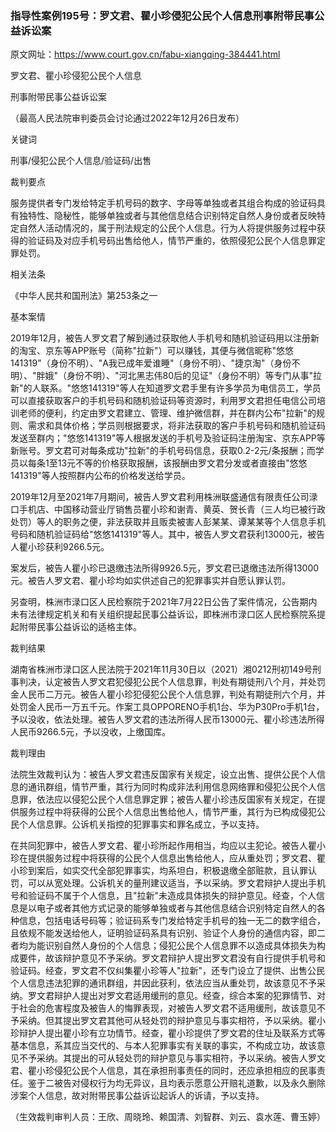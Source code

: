 ### 指导性案例195号：罗文君、瞿小珍侵犯公民个人信息刑事附带民事公益诉讼案
原文网址：https://www.court.gov.cn/fabu-xiangqing-384441.html

罗文君、瞿小珍侵犯公民个人信息

刑事附带民事公益诉讼案

（最高人民法院审判委员会讨论通过2022年12月26日发布）

关键词

刑事/侵犯公民个人信息/验证码/出售

裁判要点

服务提供者专门发给特定手机号码的数字、字母等单独或者其组合构成的验证码具有独特性、隐秘性，能够单独或者与其他信息结合识别特定自然人身份或者反映特定自然人活动情况的，属于刑法规定的公民个人信息。行为人将提供服务过程中获得的验证码及对应手机号码出售给他人，情节严重的，依照侵犯公民个人信息罪定罪处罚。

相关法条

《中华人民共和国刑法》第253条之一

基本案情

2019年12月，被告人罗文君了解到通过获取他人手机号和随机验证码用以注册新的淘宝、京东等APP账号（简称"拉新"）可以赚钱，其便与微信昵称"悠悠141319"（身份不明）、"A我已成年爱谁睡"（身份不明）、"捷京淘"（身份不明）、"胖娥"（身份不明）、"河北黑志伟80后的见证"（身份不明）等专门从事"拉新"的人联系。"悠悠141319"等人在知道罗文君手里有许多学员为电信员工，学员可以直接获取客户的手机号码和随机验证码等资源时，利用罗文君担任电信公司培训老师的便利，约定由罗文君建立、管理、维护微信群，并在群内公布"拉新"的规则、需求和具体价格；学员则根据要求，将非法获取的客户手机号码和随机验证码发送至群内；"悠悠141319"等人根据发送的手机号及验证码注册淘宝、京东APP等新账号。罗文君可对每条成功"拉新"的手机号码信息，获取0.2-2元/条报酬；而学员以每条1至13元不等的价格获取报酬，该报酬由罗文君分发或者直接由"悠悠141319"等人按照群内公布的价格发送给学员。

2019年12月至2021年7月期间，被告人罗文君利用株洲联盛通信有限责任公司渌口手机店、中国移动营业厅销售员瞿小珍和谢青、黄英、贺长青（三人均已被行政处罚）等人的职务之便，非法获取并且贩卖被害人彭某某、谭某某等个人信息手机号码和随机验证码给"悠悠141319"等人。其中，被告人罗文君获利13000元，被告人瞿小珍获利9266.5元。

案发后，被告人瞿小珍已退缴违法所得9926.5元，罗文君已退缴违法所得13000元。被告人罗文君、瞿小珍均如实供述自己的犯罪事实并自愿认罪认罚。

另查明，株洲市渌口区人民检察院于2021年7月22日公告了案件情况，公告期内未有法律规定机关和有关组织提起民事公益诉讼，即株洲市渌口区人民检察院系提起附带民事公益诉讼的适格主体。

裁判结果

湖南省株洲市渌口区人民法院于2021年11月30日以（2021）湘0212刑初149号刑事判决，认定被告人罗文君犯侵犯公民个人信息罪，判处有期徒刑八个月，并处罚金人民币二万元。被告人瞿小珍犯侵犯公民个人信息罪，判处有期徒刑六个月，并处罚金人民币一万五千元。作案工具OPPORENO手机1台、华为P30Pro手机1台，予以没收，依法处理。被告人罗文君的违法所得人民币13000元、瞿小珍违法所得人民币9266.5元，予以没收，上缴国库。

裁判理由

法院生效裁判认为：被告人罗文君违反国家有关规定，设立出售、提供公民个人信息的通讯群组，情节严重，其行为同时构成非法利用信息网络罪和侵犯公民个人信息罪，依法应以侵犯公民个人信息罪定罪；被告人瞿小珍违反国家有关规定，在提供服务过程中将获得的公民个人信息出售给他人，情节严重，其行为已构成侵犯公民个人信息罪。公诉机关指控的犯罪事实和罪名成立，予以支持。

在共同犯罪中，被告人罗文君、瞿小珍所起作用相当，均应以主犯论。被告人瞿小珍在提供服务过程中将获得的公民个人信息出售给他人，应从重处罚；罗文君、瞿小珍到案后，如实交代全部犯罪事实，均系坦白，积极退缴全部赃款，且认罪认罚，可以从宽处理。公诉机关的量刑建议适当，予以采纳。罗文君辩护人提出手机号和验证码不属于个人信息，且"拉新"未造成具体损失的辩护意见。经查，个人信息是以电子或者其他方式记录的能够单独或者与其他信息结合识别特定自然人的各种信息，包括电话号码等；验证码系专门发给特定手机号的独一无二的数字组合，且依规不能发送给他人，证明验证码系具有识别、验证个人身份的通信内容，即二者均为能识别自然人身份的个人信息；侵犯公民个人信息罪不以造成具体损失为构成要件，故该辩护意见不予采纳。罗文君辩护人提出罗文君没有自行提供手机号和验证码。经查，罗文君不仅纠集瞿小珍等人"拉新"，还专门设立了提供、出售公民个人信息违法犯罪的通讯群组，并因此获利，依法应当从重处罚，故该意见不予采纳。罗文君辩护人提出对罗文君适用缓刑的意见。经查，综合本案的犯罪情节、对于社会的危害程度及被告人的悔罪表现，对被告人罗文君不适用缓刑，故该意见不予采纳。但其提出罗文君其他可从轻处罚的辩护意见与事实相符，予以采纳。瞿小珍辩护人提出瞿小珍有立功情节。经查，瞿小珍提供了罗文君的住址及联系方式等基本信息，系其应当交代的、与本人犯罪事实有关联的事实，不构成立功，故该意见不予采纳。其提出的可从轻处罚的辩护意见与事实相符，予以采纳。被告人罗文君、瞿小珍侵犯公民个人信息，其在承担刑事责任的同时，还应承担相应的民事责任。鉴于二被告对侵权行为均无异议，且均表示愿意公开赔礼道歉，以及永久删除涉案个人信息，故对附带民事公益诉讼起诉人的诉请，予以支持。

（生效裁判审判人员：王欣、周晓玲、赖国清、刘智群、刘云、袁水莲、曹玉婷）
